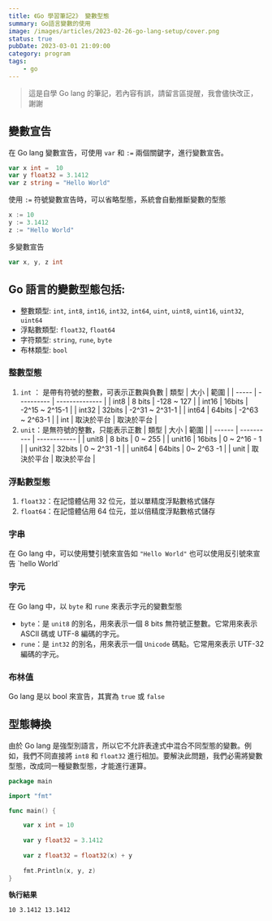```yaml
---
title: 《Go 學習筆記2》 變數型態
summary: Go語言變數的使用
image: /images/articles/2023-02-26-go-lang-setup/cover.png
status: true
pubDate: 2023-03-01 21:09:00
category: program
tags:
    - go
---
```


>這是自學 Go lang 的筆記，若內容有誤，請留言區提醒，我會儘快改正，謝謝


## 變數宣告

在 Go lang 變數宣告，可使用 `var` 和 `:=` 兩個關鍵字，進行變數宣告。

```go
var x int =  10
var y float32 = 3.1412
var z string = "Hello World"
```

使用 `:=` 符號變數宣告時，可以省略型態，系統會自動推斷變數的型態

```go
x := 10
y := 3.1412
z := "Hello World"
```

多變數宣告

```go
var x, y, z int
```

## Go 語言的變數型態包括:

- 整數類型: `int`, `int8`, `int16`, `int32`, `int64`, `uint`, `uint8`, `uint16`, `uint32`, `uint64`
- 浮點數類型: `float32`, `float64`
- 字符類型: `string`, `rune`, `byte`
- 布林類型: `bool`

### 整數型態

1. `int` ： 是帶有符號的整數，可表示正數與負數
    | 類型  | 大小       | 範圍           |
   | ----- | ---------- | -------------- |
   | int8  | 8 bits     | -128 ~ 127     |
   | int16 | 16bits     | -2^15 ~ 2^15-1 |
   | int32 | 32bits     | -2^31 ~ 2^31-1 |
   | int64 | 64bits     | -2^63 ~ 2^63-1 |
   | int   | 取決於平台 | 取決於平台     |
2. `unit`：是無符號的整數，只能表示正數
    | 類型   | 大小       | 範圍         |
   | ------ | ---------- | ------------ |
   | unit8  | 8 bits     | 0 ~ 255      |
   | unit16 | 16bits     | 0 ~ 2^16 - 1 |
   | unit32 | 32bits     | 0 ~ 2^31 -1  |
   | unit64 | 64bits     | 0~ 2^63 -1   |
   | unit   | 取決於平台   | 取決於平台    |

### 浮點數型態

1. `float32`：在記憶體佔用 32 位元，並以單精度浮點數格式儲存
2. `float64`：在記憶體佔用 64 位元，並以倍精度浮點數格式儲存

### 字串

在 Go lang 中，可以使用雙引號來宣告如 `"Hello World"` 也可以使用反引號來宣告 \`hello World\`

### 字元

在 Go lang 中，以 `byte` 和 `rune` 來表示字元的變數型態

- `byte`：是 `unit8` 的別名，用來表示一個 8 bits 無符號正整數。它常用來表示 ASCII 碼或 UTF-8 編碼的字元。
- `rune`：是 `int32` 的別名，用來表示一個 `Unicode` 碼點。它常用來表示 UTF-32 編碼的字元。

### 布林值

Go lang 是以 bool 來宣告，其實為 `true` 或 `false`

## 型態轉換

由於 Go lang 是強型別語言，所以它不允許表達式中混合不同型態的變數。例如，我們不同直接將 `int8` 和 `float32` 進行相加。要解決此問題，我們必需將變數型態，改成同一種變數型態，才能進行運算。

```go
package main

import "fmt"

func main() {

	var x int = 10
	
	var y float32 = 3.1412
	
	var z float32 = float32(x) + y
	
	fmt.Println(x, y, z)
}
```

**執行結果**

```bash
10 3.1412 13.1412
```
